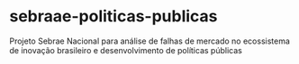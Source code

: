# sebraae-politicas-publicas
Projeto Sebrae Nacional para análise de falhas de mercado no ecossistema de inovação brasileiro e desenvolvimento de políticas públicas
